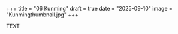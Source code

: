 +++
title = "06 Kunming"
draft = true
date = "2025-09-10"
image = "Kunmingthumbnail.jpg"
+++

TEXT

